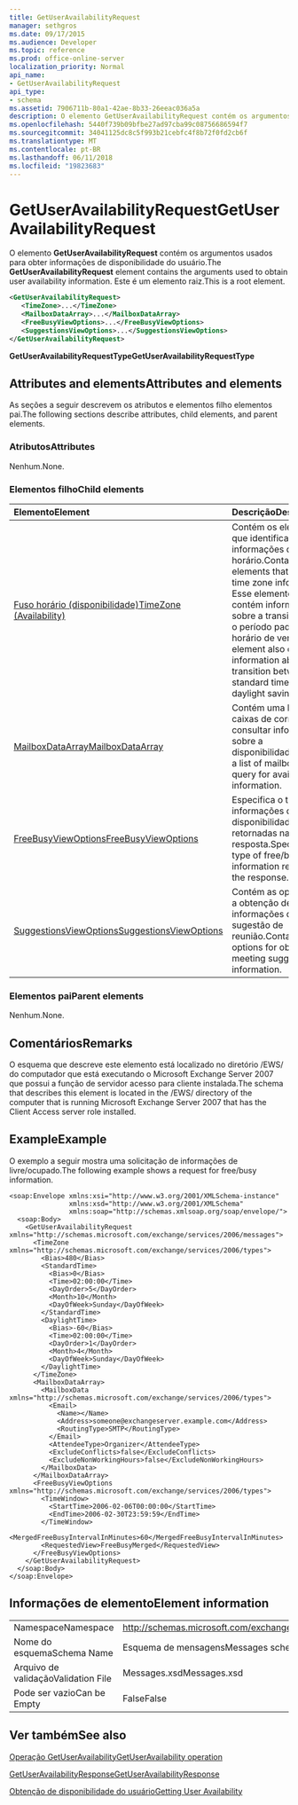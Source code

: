 ```yaml
---
title: GetUserAvailabilityRequest
manager: sethgros
ms.date: 09/17/2015
ms.audience: Developer
ms.topic: reference
ms.prod: office-online-server
localization_priority: Normal
api_name:
- GetUserAvailabilityRequest
api_type:
- schema
ms.assetid: 7906711b-80a1-42ae-8b33-26eeac036a5a
description: O elemento GetUserAvailabilityRequest contém os argumentos usados para obter informações de disponibilidade do usuário. Este é um elemento raiz.
ms.openlocfilehash: 5440f739b09bfbe27ad97cba99c08756686594f7
ms.sourcegitcommit: 34041125dc8c5f993b21cebfc4f8b72f0fd2cb6f
ms.translationtype: MT
ms.contentlocale: pt-BR
ms.lasthandoff: 06/11/2018
ms.locfileid: "19823683"
---
```

# <a name="getuseravailabilityrequest"></a><span data-ttu-id="1a27b-104">GetUserAvailabilityRequest</span><span class="sxs-lookup"><span data-stu-id="1a27b-104">GetUserAvailabilityRequest</span></span>

<span data-ttu-id="1a27b-105">O elemento **GetUserAvailabilityRequest** contém os argumentos usados para obter informações de disponibilidade do usuário.</span><span class="sxs-lookup"><span data-stu-id="1a27b-105">The **GetUserAvailabilityRequest** element contains the arguments used to obtain user availability information.</span></span> <span data-ttu-id="1a27b-106">Este é um elemento raiz.</span><span class="sxs-lookup"><span data-stu-id="1a27b-106">This is a root element.</span></span> 
  
```xml
<GetUserAvailabilityRequest>
   <TimeZone>...</TimeZone>
   <MailboxDataArray>...</MailboxDataArray>
   <FreeBusyViewOptions>...</FreeBusyViewOptions>
   <SuggestionsViewOptions>...</SuggestionsViewOptions>
</GetUserAvailabilityRequest>
```

 <span data-ttu-id="1a27b-107">**GetUserAvailabilityRequestType**</span><span class="sxs-lookup"><span data-stu-id="1a27b-107">**GetUserAvailabilityRequestType**</span></span>
## <a name="attributes-and-elements"></a><span data-ttu-id="1a27b-108">Attributes and elements</span><span class="sxs-lookup"><span data-stu-id="1a27b-108">Attributes and elements</span></span>

<span data-ttu-id="1a27b-109">As seções a seguir descrevem os atributos e elementos filho elementos pai.</span><span class="sxs-lookup"><span data-stu-id="1a27b-109">The following sections describe attributes, child elements, and parent elements.</span></span>
  
### <a name="attributes"></a><span data-ttu-id="1a27b-110">Atributos</span><span class="sxs-lookup"><span data-stu-id="1a27b-110">Attributes</span></span>

<span data-ttu-id="1a27b-111">Nenhum.</span><span class="sxs-lookup"><span data-stu-id="1a27b-111">None.</span></span>
  
### <a name="child-elements"></a><span data-ttu-id="1a27b-112">Elementos filho</span><span class="sxs-lookup"><span data-stu-id="1a27b-112">Child elements</span></span>

|<span data-ttu-id="1a27b-113">**Elemento**</span><span class="sxs-lookup"><span data-stu-id="1a27b-113">**Element**</span></span>|<span data-ttu-id="1a27b-114">**Descrição**</span><span class="sxs-lookup"><span data-stu-id="1a27b-114">**Description**</span></span>|
|:-----|:-----|
|[<span data-ttu-id="1a27b-115">Fuso horário (disponibilidade)</span><span class="sxs-lookup"><span data-stu-id="1a27b-115">TimeZone (Availability)</span></span>](timezone-availability.md) <br/> |<span data-ttu-id="1a27b-116">Contém os elementos que identificam as informações de fuso horário.</span><span class="sxs-lookup"><span data-stu-id="1a27b-116">Contains elements that identify time zone information.</span></span> <span data-ttu-id="1a27b-117">Esse elemento também contém informações sobre a transição entre o período padrão e o horário de verão.</span><span class="sxs-lookup"><span data-stu-id="1a27b-117">This element also contains information about the transition between standard time and daylight saving time.</span></span>  <br/> |
|[<span data-ttu-id="1a27b-118">MailboxDataArray</span><span class="sxs-lookup"><span data-stu-id="1a27b-118">MailboxDataArray</span></span>](mailboxdataarray.md) <br/> |<span data-ttu-id="1a27b-119">Contém uma lista de caixas de correio para consultar informações sobre a disponibilidade.</span><span class="sxs-lookup"><span data-stu-id="1a27b-119">Contains a list of mailboxes to query for availability information.</span></span>  <br/> |
|[<span data-ttu-id="1a27b-120">FreeBusyViewOptions</span><span class="sxs-lookup"><span data-stu-id="1a27b-120">FreeBusyViewOptions</span></span>](freebusyviewoptions.md) <br/> |<span data-ttu-id="1a27b-121">Especifica o tipo de informações de disponibilidade retornadas na resposta.</span><span class="sxs-lookup"><span data-stu-id="1a27b-121">Specifies the type of free/busy information returned in the response.</span></span>  <br/> |
|[<span data-ttu-id="1a27b-122">SuggestionsViewOptions</span><span class="sxs-lookup"><span data-stu-id="1a27b-122">SuggestionsViewOptions</span></span>](suggestionsviewoptions.md) <br/> |<span data-ttu-id="1a27b-123">Contém as opções para a obtenção de informações de sugestão de reunião.</span><span class="sxs-lookup"><span data-stu-id="1a27b-123">Contains the options for obtaining meeting suggestion information.</span></span>  <br/> |
   
### <a name="parent-elements"></a><span data-ttu-id="1a27b-124">Elementos pai</span><span class="sxs-lookup"><span data-stu-id="1a27b-124">Parent elements</span></span>

<span data-ttu-id="1a27b-125">Nenhum.</span><span class="sxs-lookup"><span data-stu-id="1a27b-125">None.</span></span>
  
## <a name="remarks"></a><span data-ttu-id="1a27b-126">Comentários</span><span class="sxs-lookup"><span data-stu-id="1a27b-126">Remarks</span></span>

<span data-ttu-id="1a27b-127">O esquema que descreve este elemento está localizado no diretório /EWS/ do computador que está executando o Microsoft Exchange Server 2007 que possui a função de servidor acesso para cliente instalada.</span><span class="sxs-lookup"><span data-stu-id="1a27b-127">The schema that describes this element is located in the /EWS/ directory of the computer that is running Microsoft Exchange Server 2007 that has the Client Access server role installed.</span></span>
  
## <a name="example"></a><span data-ttu-id="1a27b-128">Example</span><span class="sxs-lookup"><span data-stu-id="1a27b-128">Example</span></span>

<span data-ttu-id="1a27b-129">O exemplo a seguir mostra uma solicitação de informações de livre/ocupado.</span><span class="sxs-lookup"><span data-stu-id="1a27b-129">The following example shows a request for free/busy information.</span></span>
  
```
<soap:Envelope xmlns:xsi="http://www.w3.org/2001/XMLSchema-instance" 
               xmlns:xsd="http://www.w3.org/2001/XMLSchema" 
               xmlns:soap="http://schemas.xmlsoap.org/soap/envelope/">
  <soap:Body>
    <GetUserAvailabilityRequest xmlns="http://schemas.microsoft.com/exchange/services/2006/messages">
      <TimeZone xmlns="http://schemas.microsoft.com/exchange/services/2006/types">
        <Bias>480</Bias>
        <StandardTime>
          <Bias>0</Bias>
          <Time>02:00:00</Time>
          <DayOrder>5</DayOrder>
          <Month>10</Month>
          <DayOfWeek>Sunday</DayOfWeek>
        </StandardTime>
        <DaylightTime>
          <Bias>-60</Bias>
          <Time>02:00:00</Time>
          <DayOrder>1</DayOrder>
          <Month>4</Month>
          <DayOfWeek>Sunday</DayOfWeek>
        </DaylightTime>
      </TimeZone>
      <MailboxDataArray>
        <MailboxData xmlns="http://schemas.microsoft.com/exchange/services/2006/types">
          <Email>
            <Name></Name>
            <Address>someone@exchangeserver.example.com</Address>
            <RoutingType>SMTP</RoutingType>
          </Email>
          <AttendeeType>Organizer</AttendeeType>
          <ExcludeConflicts>false</ExcludeConflicts>
          <ExcludeNonWorkingHours>false</ExcludeNonWorkingHours>
        </MailboxData>
      </MailboxDataArray>
      <FreeBusyViewOptions xmlns="http://schemas.microsoft.com/exchange/services/2006/types">
        <TimeWindow>
          <StartTime>2006-02-06T00:00:00</StartTime>
          <EndTime>2006-02-30T23:59:59</EndTime>
        </TimeWindow>
        <MergedFreeBusyIntervalInMinutes>60</MergedFreeBusyIntervalInMinutes>
        <RequestedView>FreeBusyMerged</RequestedView>
      </FreeBusyViewOptions>
    </GetUserAvailabilityRequest>
  </soap:Body>
</soap:Envelope>
```

## <a name="element-information"></a><span data-ttu-id="1a27b-130">Informações de elemento</span><span class="sxs-lookup"><span data-stu-id="1a27b-130">Element information</span></span>

|||
|:-----|:-----|
|<span data-ttu-id="1a27b-131">Namespace</span><span class="sxs-lookup"><span data-stu-id="1a27b-131">Namespace</span></span>  <br/> |http://schemas.microsoft.com/exchange/services/2006/messages  <br/> |
|<span data-ttu-id="1a27b-132">Nome do esquema</span><span class="sxs-lookup"><span data-stu-id="1a27b-132">Schema Name</span></span>  <br/> |<span data-ttu-id="1a27b-133">Esquema de mensagens</span><span class="sxs-lookup"><span data-stu-id="1a27b-133">Messages schema</span></span>  <br/> |
|<span data-ttu-id="1a27b-134">Arquivo de validação</span><span class="sxs-lookup"><span data-stu-id="1a27b-134">Validation File</span></span>  <br/> |<span data-ttu-id="1a27b-135">Messages.xsd</span><span class="sxs-lookup"><span data-stu-id="1a27b-135">Messages.xsd</span></span>  <br/> |
|<span data-ttu-id="1a27b-136">Pode ser vazio</span><span class="sxs-lookup"><span data-stu-id="1a27b-136">Can be Empty</span></span>  <br/> |<span data-ttu-id="1a27b-137">False</span><span class="sxs-lookup"><span data-stu-id="1a27b-137">False</span></span>  <br/> |
   
## <a name="see-also"></a><span data-ttu-id="1a27b-138">Ver também</span><span class="sxs-lookup"><span data-stu-id="1a27b-138">See also</span></span>



[<span data-ttu-id="1a27b-139">Operação GetUserAvailability</span><span class="sxs-lookup"><span data-stu-id="1a27b-139">GetUserAvailability operation</span></span>](getuseravailability-operation.md)
  
[<span data-ttu-id="1a27b-140">GetUserAvailabilityResponse</span><span class="sxs-lookup"><span data-stu-id="1a27b-140">GetUserAvailabilityResponse</span></span>](getuseravailabilityresponse.md)


[<span data-ttu-id="1a27b-141">Obtenção de disponibilidade do usuário</span><span class="sxs-lookup"><span data-stu-id="1a27b-141">Getting User Availability</span></span>](http://msdn.microsoft.com/library/d4133fcb-9b0f-4e6b-aadf-a389da83516a%28Office.15%29.aspx)

